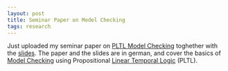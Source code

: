 ```yaml
---
layout: post
title: Seminar Paper on Model Checking
tags: research
---
```


Just uploaded my seminar paper on [PLTL Model
Checking](/files/modelchecking2007.pdf) toghether with the
[slides](/files/modelchecking2007-slides.pdf). The paper and the slides are
in german, and cover the basics of [Model
Checking](http://en.wikipedia.org/wiki/Model_checking) using Propositional
[Linear Temporal Logic](http://en.wikipedia.org/wiki/Linear_temporal_logic)
(PLTL).
